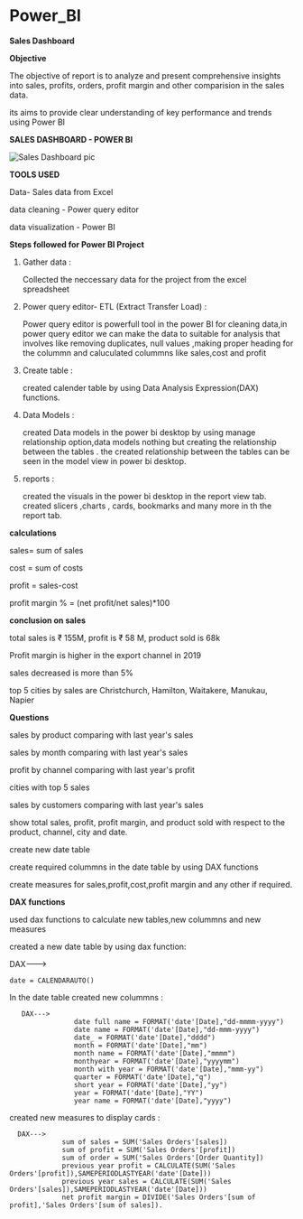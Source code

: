 # Power_BI



**Sales Dashboard**


**Objective**

The objective of report is to analyze and present comprehensive insights into sales, profits, orders, profit margin and other comparision in the sales data.

its aims to provide clear understanding of key performance and trends using Power BI

**SALES DASHBOARD - POWER BI**

![Sales Dashboard pic](https://github.com/TejeshDs/Power_BI/assets/151847161/136712a4-035b-48ab-afd1-4c5d55e090f7)


**TOOLS USED**

Data- Sales data from Excel

data cleaning - Power query editor

data visualization - Power BI




**Steps followed for Power BI Project**

1) Gather data :

     Collected the neccessary data for the project from the excel spreadsheet

2) Power query editor- ETL (Extract Transfer Load) :

      Power query editor is powerfull tool in the power BI for cleaning data,in power query editor we can make the data to suitable for 
   analysis that involves like removing duplicates, null values ,making proper heading for the colummn and caluculated colummns like 
   sales,cost and profit

3) Create table :

    created calender table by using Data Analysis Expression(DAX) functions.

4) Data Models :

      created Data models in the power bi desktop by using manage relationship option,data models nothing but creating the relationship 
    between the tables . the created relationship between the tables can be seen in the model view in power bi desktop.

5) reports :

      created the visuals in the power bi desktop in the report view tab. created slicers ,charts , cards, bookmarks and many more in th
   the report tab.




 **calculations**
 
   sales= sum of sales
   
   cost = sum of costs
   
   profit = sales-cost
   
   profit margin % = (net profit/net sales)*100
   

   
**conclusion on sales**

total sales is ₹ 155M, profit is ₹ 58 M, product sold is 68k

Profit margin is higher in the export channel in 2019

sales decreased is more than 5%

top 5 cities by sales are Christchurch, Hamilton, Waitakere, Manukau, Napier

**Questions**

sales by product comparing with last year's sales

sales by month comparing with last year's sales

profit by channel comparing with last year's profit

cities with top 5 sales

sales by customers comparing with last year's sales

show total sales, profit, profit margin, and product sold with respect to the product, channel, city and date.

create new date table

create required colummns in the date table by using DAX functions

create measures for sales,profit,cost,profit margin and any other if required.



**DAX functions**

used dax functions to calculate new tables,new colummns and new measures

created a new date table by using dax function:

DAX--->

    date = CALENDARAUTO()
In the date table
created new colummns :

       DAX--->
                    date full name = FORMAT('date'[Date],"dd-mmmm-yyyy")
                    date name = FORMAT('date'[Date],"dd-mmm-yyyy")
                    date_ = FORMAT('date'[Date],"dddd")
                    month = FORMAT('date'[Date],"mm")
                    month name = FORMAT('date'[Date],"mmmm")
                    monthyear = FORMAT('date'[Date],"yyyymm")
                    month with year = FORMAT('date'[Date],"mmm-yy")
                    quarter = FORMAT('date'[Date],"q")
                    short year = FORMAT('date'[Date],"yy")
                    year = FORMAT('date'[Date],"YY")
                    year name = FORMAT('date'[Date],"yyyy")                    
created new measures to display cards :

      DAX--->
                 sum of sales = SUM('Sales Orders'[sales])
                 sum of profit = SUM('Sales Orders'[profit])
                 sum of order = SUM('Sales Orders'[Order Quantity])
                 previous year profit = CALCULATE(SUM('Sales Orders'[profit]),SAMEPERIODLASTYEAR('date'[Date]))
                 previous year sales = CALCULATE(SUM('Sales Orders'[sales]),SAMEPERIODLASTYEAR('date'[Date]))
                 net profit margin = DIVIDE('Sales Orders'[sum of profit],'Sales Orders'[sum of sales]).
